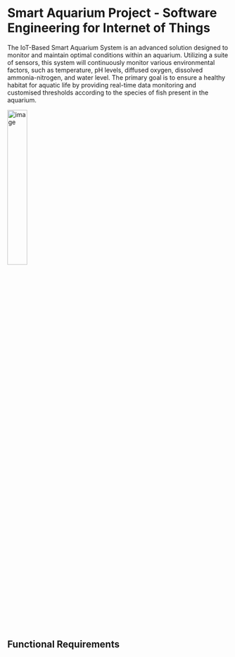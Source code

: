 # Smart Aquarium Project - Software Engineering for Internet of Things
The IoT-Based Smart Aquarium System is an advanced solution designed to monitor and maintain optimal conditions within an aquarium. Utilizing a suite of sensors, this system will continuously monitor various environmental factors, such as temperature, pH levels, diffused oxygen, dissolved ammonia-nitrogen, and water level. The primary goal is to ensure a healthy habitat for aquatic life by providing real-time data monitoring and customised thresholds according to the species of fish present in the aquarium.

<img width="30%" alt="image" src="https://github.com/Powerpuff-girls-for-SE/SmartAquarium/assets/46968591/6bf31956-791a-4a45-9329-b7068b704065">

## Functional Requirements
